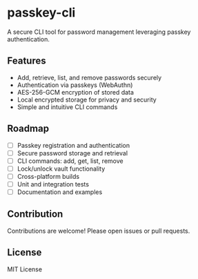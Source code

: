 # passkey-cli

A secure CLI tool for password management leveraging passkey authentication.

## Features

- Add, retrieve, list, and remove passwords securely
- Authentication via passkeys (WebAuthn)
- AES-256-GCM encryption of stored data
- Local encrypted storage for privacy and security
- Simple and intuitive CLI commands

## Roadmap

- [ ] Passkey registration and authentication
- [ ] Secure password storage and retrieval
- [ ] CLI commands: add, get, list, remove
- [ ] Lock/unlock vault functionality
- [ ] Cross-platform builds
- [ ] Unit and integration tests
- [ ] Documentation and examples

## Contribution

Contributions are welcome! Please open issues or pull requests.

## License

MIT License
